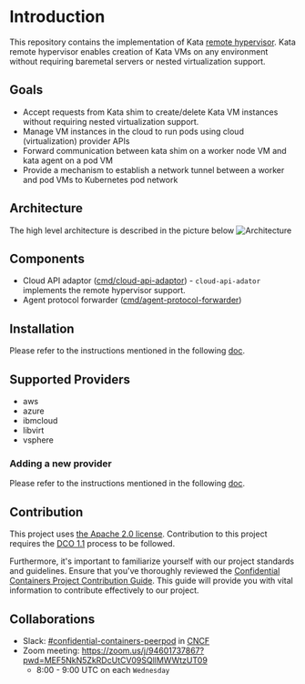 # Introduction

This repository contains the implementation of Kata [remote hypervisor](https://github.com/kata-containers/kata-containers/tree/CCv0).
Kata remote hypervisor enables creation of Kata VMs on any environment without requiring baremetal servers or nested 
virtualization support.

## Goals

* Accept requests from Kata shim to create/delete Kata VM instances without requiring nested virtualization support.
* Manage VM instances in the cloud to run pods using cloud (virtualization) provider APIs
* Forward communication between kata shim on a worker node VM and kata agent on a pod VM
* Provide a mechanism to establish a network tunnel between a worker and pod VMs to Kubernetes pod network

## Architecture

The high level architecture is described in the picture below
![Architecture](./docs/architecture.png)

## Components

* Cloud API adaptor ([cmd/cloud-api-adaptor](./cmd/cloud-api-adaptor)) - `cloud-api-adator` implements the remote hypervisor support.
* Agent protocol forwarder ([cmd/agent-protocol-forwarder](./cmd/agent-protocol-forwarder))

## Installation

Please refer to the instructions mentioned in the following [doc](install/README.md).

## Supported Providers

* aws
* azure
* ibmcloud
* libvirt
* vsphere

### Adding a new provider

Please refer to the instructions mentioned in the following [doc](./docs/addnewprovider.md).

## Contribution

This project uses [the Apache 2.0 license](./LICENSE). Contribution to this
project requires the [DCO 1.1](./DCO1.1.txt) process to be followed.

Furthermore, it's important to familiarize yourself with our project standards
and guidelines. Ensure that you've thoroughly reviewed the [Confidential
Containers Project Contribution Guide][contributing]. This guide will provide
you with vital information to contribute effectively to our project.

## Collaborations

* Slack: [#confidential-containers-peerpod](https://cloud-native.slack.com/archives/C04A2EJ70BX) in [CNCF](https://communityinviter.com/apps/cloud-native/cncf) 
* Zoom meeting: https://zoom.us/j/94601737867?pwd=MEF5NkN5ZkRDcUtCV09SQllMWWtzUT09
    * 8:00 - 9:00 UTC on each `Wednesday`

[contributing]: https://github.com/confidential-containers/confidential-containers/blob/main/CONTRIBUTING.md
